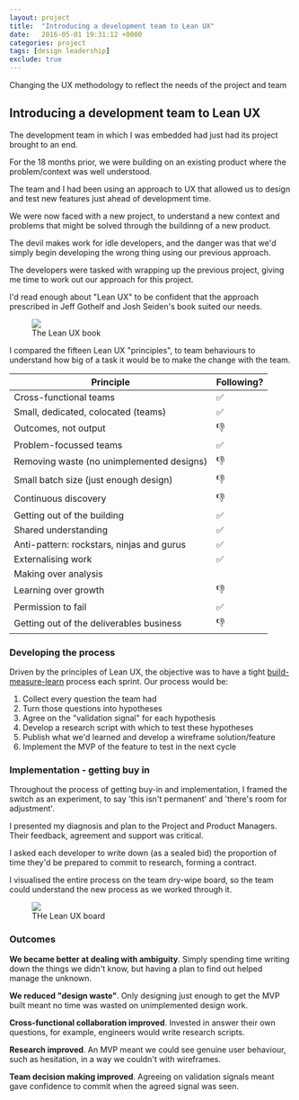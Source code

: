 ```yaml
---
layout: project
title:  "Introducing a development team to Lean UX"
date:   2016-05-01 19:31:12 +0000
categories: project
tags: [design leadership] 
exclude: true
---
```


Changing the UX methodology to reflect the needs of the project and team

## Introducing a development team to Lean UX

The development team in which I was embedded had just had its project brought to an end. 

For the 18 months prior, we were building on an existing product where the problem/context was well understood.

The team and I had been using an approach to UX that allowed us to design and test new features just ahead of development time.  

We were now faced with a new project, to understand a new context and problems that might be solved through the buildinng of a new product.

The devil makes work for idle developers, and the danger was that we'd simply begin developing the wrong thing using our previous approach.

The developers were tasked with wrapping up the previous project, giving me time to work out our approach for this project.

I'd read enough about "Lean UX" to be confident that the approach prescribed in Jeff Gothelf and Josh Seiden's book suited our needs.

<figure>
<img src="{{ site.baseurl }}/images/lean-ux-book.jpg">
<figcaption>The Lean UX book</figcaption>
</figure>

I compared the fifteen Lean UX "principles", to team behaviours to understand how big of a task it would be to make the change with the team.

| Principle   | Following? |
| --- | --- |
| Cross-functional teams | ✅ |
| Small, dedicated, colocated (teams) | ✅ |
| Outcomes, not output | 👎 |
| Problem-focussed teams | ✅ |
| Removing waste (no unimplemented designs) | 👎 |
| Small batch size (just enough design) | 👎 |
| Continuous discovery | 👎 |
| Getting out of the building | ✅ |
| Shared understanding | ✅ |
| Anti-pattern: rockstars, ninjas and gurus | ✅ |
| Externalising work | ✅ |
| Making over analysis | |
| Learning over growth | 👎 |
| Permission to fail | ✅ |
| Getting out of the deliverables business | 👎 |

### Developing the process

Driven by the principles of Lean UX, the objective was to have a tight [build-measure-learn](http://theleanstartup.com/principles) process each sprint. Our process would be:

1. Collect every question the team had
2. Turn those questions into hypotheses
3. Agree on the "validation signal" for each hypothesis
4. Develop a research script with which to test these hypotheses
5. Publish what we'd learned and develop a wireframe solution/feature
6. Implement the MVP of the feature to test in the next cycle

### Implementation - getting buy in

Throughout the process of getting buy-in and implementation, I framed the switch as an experiment, to say 'this isn't permanent' and 'there's room for adjustment'.

I presented my diagnosis and plan to the Project and Product Managers. Their feedback, agreement and support was critical.

I asked each developer to write down (as a sealed bid) the proportion of time they'd be prepared to commit to research, forming a contract.

I visualised the entire process on the team dry-wipe board, so the team could understand the new process as we worked through it.

<figure>
<img src="{{ site.baseurl }}/images/lean-board.jpg">
<figcaption>THe Lean UX board</figcaption>
</figure>

### Outcomes

**We became better at dealing with ambiguity**. Simply spending time writing down the things we didn't know, but having a plan to find out helped manage the unknown.

**We reduced "design waste"**. Only designing just enough to get the MVP built meant no time was wasted on unimplemented design work.

**Cross-functional collaboration improved**. Invested in answer their own questions, for example, engineers would write research scripts.

**Research improved**. An MVP meant we could see genuine user behaviour, such as hesitation, in a way we couldn't with wireframes.

**Team decision making improved**. Agreeing on validation signals meant gave confidence to commit when the agreed signal was seen. 

  





